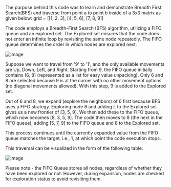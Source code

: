 The purpose behind this code was to learn and demonstrate Breadth First Search(BFS) and traverse from point a to point b inside of a 3x3 matrix as given below:
grid = [[1, 2, 3], 
        [4, 5, 6], 
        [7, 8, 9]]

The code employs a Breadth-First Search (BFS) algorithm, utilizing a FIFO queue and an explored set. The Explored set ensures that the code does not enter an infinite loop by revisiting the same node repeatedly. The FIFO queue determines the order in which nodes are explored next.

![image](https://github.com/user-attachments/assets/3224bc5a-de07-4965-9820-5fe791633757)

Suppose we want to travel from '9' to '1', and the only available movements are Up, Down, Left, and Right. Starting from 9, the FIFO queue initially contains [6, 8] (represented as a list for easy value unpacking). Only 6 and 8 are selected because 9 is at the corner with no other movement options (no diagonal movements allowed). With this step, 9 is added to the Explored set.

Out of 6 and 8, we expand (explore the neighbors) of 6 first because BFS uses a FIFO strategy. Exploring node 6 and adding it to the Explored set gives us a new frontier of [3, 5, 9]. We then add these to the FIFO queue, which now becomes [8, 3, 5, 9]. The code then moves to 8 (the next in the FIFO queue), adding [5, 7, 9] to the FIFO queue and 8 to the Explored set.

This process continues until the currently expanded value from the FIFO queue matches the target, i.e., 1, at which point the code execution stops.

This traversal can be visualized in the form of the following table:

![image](https://github.com/user-attachments/assets/9435fe89-e7a9-47e6-abce-8955f5b75252)

Please note - the FIFO Queue stores all nodes, regardless of whether they have been explored or not. However, during expansion, nodes are checked for exploration status to avoid revisiting them.
